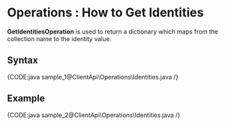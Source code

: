 ﻿# Operations : How to Get Identities

**GetIdentitiesOperation** is used to return a dictionary which maps from the collection name to the identity value.

## Syntax

{CODE:java sample_1@ClientApi\Operations\Identities.java /}

## Example

{CODE:java sample_2@ClientApi\Operations\Identities.java /}
